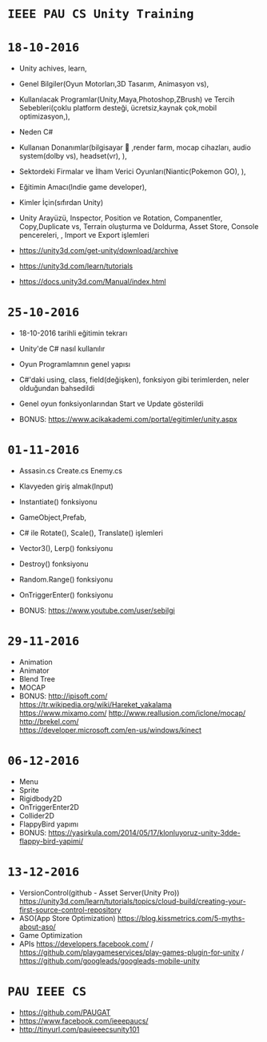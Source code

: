 # `IEEE PAU CS Unity Training`

# `18-10-2016`
- Unity achives, learn, 
- Genel Bilgiler(Oyun Motorları,3D Tasarım, Animasyon vs),
- Kullanılacak  Programlar(Unity,Maya,Photoshop,ZBrush) ve Tercih Sebebleri(çoklu platform desteği, ücretsiz,kaynak çok,mobil optimizasyon,), 
- Neden C#
- Kullanıan Donanımlar(bilgisayar  ,render farm, mocap cihazları, audio system(dolby vs), headset(vr), ), 
- Sektordeki Firmalar ve İlham Verici Oyunları(Niantic(Pokemon GO), ), 
- Eğitimin Amacı(Indie game developer), 
- Kimler İçin(sıfırdan  Unity)
- Unity Arayüzü, Inspector, Position ve Rotation, Companentler, Copy,Duplicate vs, Terrain oluşturma ve Doldurma, Asset Store, Console pencereleri, , Import ve Export işlemleri

- https://unity3d.com/get-unity/download/archive
- https://unity3d.com/learn/tutorials
- https://docs.unity3d.com/Manual/index.html

# `25-10-2016`
- 18-10-2016 tarihli eğitimin tekrarı
- Unity'de C# nasıl kullanılır
- Oyun Programlamnın genel yapısı
- C#'daki using, class, field(değişken), fonksiyon gibi terimlerden, neler olduğundan bahsedildi
- Genel oyun fonksiyonlarından Start ve Update gösterildi 

- BONUS: https://www.acikakademi.com/portal/egitimler/unity.aspx

# `01-11-2016`
- Assasin.cs Create.cs Enemy.cs
- Klavyeden giriş almak(Input)
- Instantiate() fonksiyonu
- GameObject,Prefab,
- C# ile Rotate(), Scale(), Translate() işlemleri
- Vector3(), Lerp() fonksiyonu
- Destroy() fonksiyonu
- Random.Range() fonksiyonu
- OnTriggerEnter() fonksiyonu

- BONUS: https://www.youtube.com/user/sebilgi

# `29-11-2016`
- Animation
- Animator
- Blend Tree
- MOCAP
- BONUS: http://ipisoft.com/
         https://tr.wikipedia.org/wiki/Hareket_yakalama  
         https://www.mixamo.com/ 
         http://www.reallusion.com/iclone/mocap/ 
         http://brekel.com/  
         https://developer.microsoft.com/en-us/windows/kinect  


# `06-12-2016`
- Menu
- Sprite
- Rigidbody2D
- OnTriggerEnter2D
- Collider2D
- FlappyBird yapımı
- BONUS: https://yasirkula.com/2014/05/17/klonluyoruz-unity-3dde-flappy-bird-yapimi/

# `13-12-2016`
- VersionControl(github - Asset Server(Unity Pro))
https://unity3d.com/learn/tutorials/topics/cloud-build/creating-your-first-source-control-repository
- ASO(App Store Optimization)
https://blog.kissmetrics.com/5-myths-about-aso/
- Game Optimization
- APIs
https://developers.facebook.com/
/ https://github.com/playgameservices/play-games-plugin-for-unity
/ https://github.com/googleads/googleads-mobile-unity



# `PAU IEEE CS`
- https://github.com/PAUGAT
- https://www.facebook.com/ieeepaucs/
- http://tinyurl.com/pauieeecsunity101
